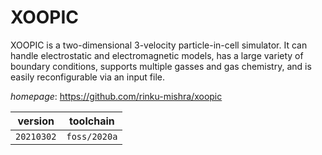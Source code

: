 # XOOPIC

XOOPIC is a two-dimensional 3-velocity particle-in-cell simulator.  It can handle electrostatic and electromagnetic models, has a large variety of  boundary conditions, supports multiple gasses and gas chemistry, and is easily  reconfigurable via an input file.

*homepage*: <https://github.com/rinku-mishra/xoopic>

version | toolchain
--------|----------
``20210302`` | ``foss/2020a``
